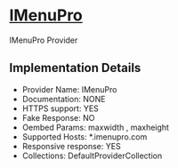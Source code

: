 # [IMenuPro](https://imenupro.com)

IMenuPro Provider

## Implementation Details

- Provider
Name: IMenuPro
- Documentation: NONE
- HTTPS support: YES
- Fake Response: NO
- Oembed Params: maxwidth , maxheight
- Supported Hosts: *.imenupro.com
- Responsive response: YES
- Collections: DefaultProviderCollection


